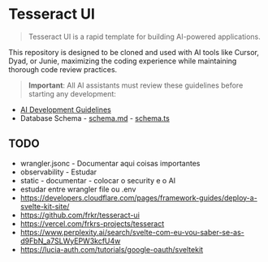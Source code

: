 # Tesseract UI

> Tesseract UI is a rapid template for building AI-powered applications.

This repository is designed to be cloned and used with AI tools like Cursor, Dyad, or Junie,
maximizing the coding experience while maintaining thorough code review practices.

> **Important**: All AI assistants must review these guidelines before starting any development:

- [AI Development Guidelines](./ai-guidelines.md)
- Database Schema - [schema.md](src/lib/server/db/schema.md) - [schema.ts](src/lib/server/db/schema.ts)

## TODO

- wrangler.jsonc - Documentar aqui coisas importantes
- observability - Estudar
- static - documentar - colocar o security e o AI
- estudar entre wrangler file ou .env
- https://developers.cloudflare.com/pages/framework-guides/deploy-a-svelte-kit-site/
- https://github.com/frkr/tesseract-ui
- https://vercel.com/frkrs-projects/tesseract
- https://www.perplexity.ai/search/svelte-com-eu-vou-saber-se-as-d9FbN_a7SLWyEPW3kcfU4w
- https://lucia-auth.com/tutorials/google-oauth/sveltekit
